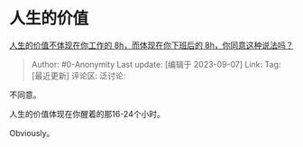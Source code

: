 # 人生的价值
[人生的价值不体现在你工作的 8h，而体现在你下班后的 8h，你同意这种说法吗？](https://www.zhihu.com/question/620467586/answer/3201276411)

> Author: #0-Anonymity
> Last update: [编辑于 2023-09-07]
> Link:
> Tag: [最近更新]
> 评论区:
> 泛讨论:

不同意。

人生的价值体现在你醒着的那16-24个小时。

Obviously。